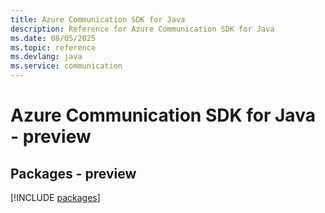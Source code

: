 ```yaml
---
title: Azure Communication SDK for Java
description: Reference for Azure Communication SDK for Java
ms.date: 08/05/2025
ms.topic: reference
ms.devlang: java
ms.service: communication
---
```

# Azure Communication SDK for Java - preview
## Packages - preview
[!INCLUDE [packages](communication-index.md)]